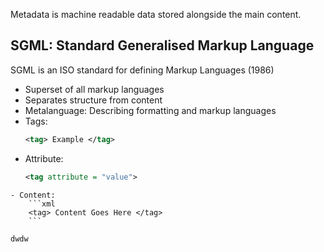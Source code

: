 Metadata is machine readable data stored alongside the main content.

## SGML: Standard Generalised Markup Language
SGML is an ISO standard for defining Markup Languages (1986)
- Superset of all markup languages
- Separates structure  from content
- Metalanguage: Describing formatting and markup languages
- Tags:
	```xml
	<tag> Example </tag>
	```
- Attribute:
	```xml
	<tag attribute = "value">
```
- Content:
	```xml
	<tag> Content Goes Here </tag>
	```

dwdw